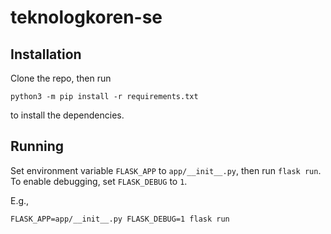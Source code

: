 # teknologkoren-se

## Installation
Clone the repo, then run
```
python3 -m pip install -r requirements.txt
```
to install the dependencies.

## Running
Set environment variable `FLASK_APP` to `app/__init__.py`, then run `flask run`.
To enable debugging, set `FLASK_DEBUG` to `1`.

E.g.,
```
FLASK_APP=app/__init__.py FLASK_DEBUG=1 flask run
```
